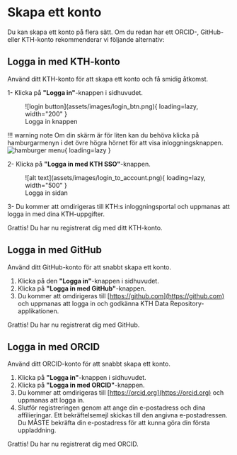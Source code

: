 # Skapa ett konto

Du kan skapa ett konto på flera sätt. Om du redan har ett ORCID-, GitHub- eller KTH-konto rekommenderar vi följande alternativ:

## Logga in med KTH-konto

Använd ditt KTH-konto för att skapa ett konto och få smidig åtkomst.

1- Klicka på **"Logga in"**-knappen i sidhuvudet.

<figure markdown="span">
    ![login button](assets/images/login_btn.png){ loading=lazy, width="200" }
  <figcaption>Logga in knappen</figcaption>
</figure>

!!! warning note
    Om din skärm är för liten kan du behöva klicka på hamburgarmenyn i det övre högra hörnet för att visa inloggningsknappen.
    ![hamburger menu](assets/images/hamburger_menu.gif){ loading=lazy }

2- Klicka på **"Logga in med KTH SSO"**-knappen.

<figure markdown="span">
    ![alt text](assets/images/login_to_account.png){ loading=lazy, width="500" }
  <figcaption>Logga in sidan</figcaption>
</figure>

3- Du kommer att omdirigeras till KTH:s inloggningsportal och uppmanas att logga in med dina KTH-uppgifter.

Grattis! Du har nu registrerat dig med ditt KTH-konto.

## Logga in med GitHub

Använd ditt GitHub-konto för att snabbt skapa ett konto.

1. Klicka på den **"Logga in"**-knappen i sidhuvudet.
2. Klicka på **"Logga in med GitHub"**-knappen.
3. Du kommer att omdirigeras till [https://github.com](https://github.com) och uppmanas att logga in och godkänna KTH Data Repository-applikationen.

Grattis! Du har nu registrerat dig med GitHub.

## Logga in med ORCID

Använd ditt ORCID-konto för att snabbt skapa ett konto.

1. Klicka på **"Logga in"**-knappen i sidhuvudet.
2. Klicka på **"Logga in med ORCID"**-knappen.
3. Du kommer att omdirigeras till [https://orcid.org](https://orcid.org) och uppmanas att logga in.
4. Slutför registreringen genom att ange din e-postadress och dina affilieringar. Ett bekräftelsemejl skickas till den angivna e-postadressen. Du MÅSTE bekräfta din e-postadress för att kunna göra din första uppladdning.

Grattis! Du har nu registrerat dig med ORCID.
